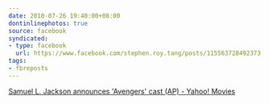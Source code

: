 ```yaml
---
date: 2010-07-26 19:40:00+08:00
dontinlinephotos: true
source: facebook
syndicated:
- type: facebook
  url: https://www.facebook.com/stephen.roy.tang/posts/115563728492373
tags:
- fbreposts
---
```




[Samuel L. Jackson announces 'Avengers' cast (AP)  - Yahoo! Movies](http://movies.yahoo.com/news/movies.ap.org/samuel-l-jackson-announces-avengers-cast-ap)